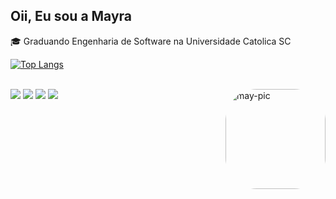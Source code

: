 ## Oii, Eu sou a Mayra
🎓 Graduando Engenharia de Software na Universidade Catolica SC


<div>

[![Top Langs](https://github-readme-stats.vercel.app/api/top-langs/?username=mayralzz&layout=compact-true&theme=dark)](https://github.com/anuraghazra/github-readme-stats)

<div style="display: inline_block"><br>
  
 <img align="right" alt="may-pic" height="160" style="border-radius:50px;" src="https://cdn.picrew.me/shareImg/org/202304/1342558_H5mH7hnp.png">

</div>

<div> 
  <a href="https://instagram.com/mayralzz" target="_blank"><img src="https://img.shields.io/badge/-Instagram-%23E4405F?style=for-the-badge&logo=instagram&logoColor=white" target="_blank"></a>
 <a href="https://discord.gg/qWahTQY6" target="_blank"><img src="https://img.shields.io/badge/Discord-7289DA?style=for-the-badge&logo=discord&logoColor=white" target="_blank"></a> 
  <a href = "mailto:mayraluciaz12@gmail.com"><img src="https://img.shields.io/badge/-Gmail-%23333?style=for-the-badge&logo=gmail&logoColor=white" target="_blank"></a>
  <a href="https://www.linkedin.com/in/mayra-lucia-zezuino-a77369203/" target="_blank"><img src="https://img.shields.io/badge/-LinkedIn-%230077B5?style=for-the-badge&logo=linkedin&logoColor=white" target="_blank"></a> 
  
</div>
